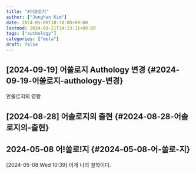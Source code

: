 ```yaml
---
title: "#어쏠로지"
author: ["Junghan Kim"]
date: 2024-05-08T10:38:00+09:00
lastmod: 2024-09-21T14:13:11+09:00
tags: ["authology"]
categories: ["meta"]
draft: false
---
```


## [2024-09-19] 어쏠로지 Authology 변경 {#2024-09-19-어쏠로지-authology-변경}

안쏠로지의 영향


## [2024-08-28] 어솔로지의 출현 {#2024-08-28-어솔로지의-출현}


## 2024-05-08 어!쏠로!지 {#2024-05-08-어-쏠로-지}

<span class="timestamp-wrapper"><span class="timestamp">[2024-05-08 Wed 10:39] </span></span> 이게 나의 철학이다.

